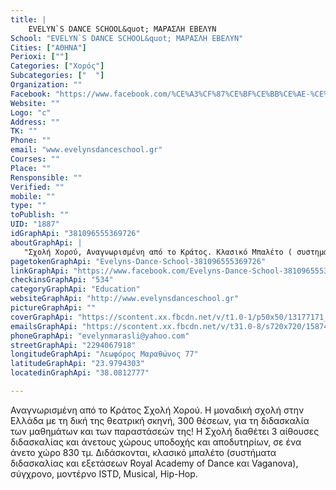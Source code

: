```yaml
---
title: |
    EVELYN`S DANCE SCHOOL&quot; ΜΑΡΑΣΛΗ ΕΒΕΛΥΝ
School: "EVELYN`S DANCE SCHOOL&quot; ΜΑΡΑΣΛΗ ΕΒΕΛΥΝ"
Cities: ["ΑΘΗΝΑ"]
Perioxi: [""]
Categories: ["Χορός"]
Subcategories: ["  "]
Organization: ""
Facebook: "https://www.facebook.com/%CE%A3%CF%87%CE%BF%CE%BB%CE%AE-%CE%A7%CE%BF%CF%81%CE%BF%CF%8D-%CE%A3%CF%8D%CE%BB%CE%B9%CE%B1-%CE%96%CE%B1%CF%87%CE%B1%CF%81%CE%BF%CF%80%CE%BF%CF%8D%CE%BB%CE%BF%CF%85-108530689280543/?fref=ts"
Website: ""
Logo: "c"
Address: ""
TK: ""
Phone: ""
email: "www.evelynsdanceschool.gr"
Courses: ""
Place: ""
Rensponsible: ""
Verified: ""
mobile: ""
type: ""
toPublish: ""
UID: "1887"
idGraphApi: "381096555369726"
aboutGraphApi: | 
   "Σχολή Χορού, Αναγνωρισμένη από το Κράτος. Κλασικό Μπαλέτο ( συστηματα RAD και VAGANOVA ) Σύγχρονο, Modern ISTD, Musical, Hip-hop, Zumba/Fitness, Pilates"
pagetokenGraphApi: "Evelyns-Dance-School-381096555369726"
linkGraphApi: "https://www.facebook.com/Evelyns-Dance-School-381096555369726/"
checkinsGraphApi: "534"
categoryGraphApi: "Education"
websiteGraphApi: "http://www.evelynsdanceschool.gr"
pictureGraphApi: ""
coverGraphApi: "https://scontent.xx.fbcdn.net/v/t1.0-1/p50x50/13177171_860046567474720_8439861588420862851_n.jpg?oh=303775f80df89ea8f21a696320348af5&amp;oe=5B49FE25"
emailsGraphApi: "https://scontent.xx.fbcdn.net/v/t31.0-8/s720x720/15874873_1032240736921968_3935368913536955159_o.jpg?oh=9578c763a0cb408c98b90e3cd6a695fb&amp;oe=5B3196FC"
phoneGraphApi: "evelynmarasli@yahoo.com"
streetGraphApi: "2294067918"
longitudeGraphApi: "Λεωφόρος Μαραθώνος 77"
latitudeGraphApi: "23.9794303"
locatedinGraphApi: "38.0812777"

---
```


Αναγνωρισμένη από το Κράτος Σχολή Χορού. Η μοναδική σχολή στην Ελλάδα με τη δική της θεατρική σκηνή, 300 θέσεων, για τη διδασκαλία των μαθημάτων και των παραστάσεών της! Η Σχολή διαθέτει 3 αίθουσες διδασκαλίας και άνετους χώρους υποδοχής και αποδυτηρίων, σε ένα άνετο χώρο 830 τμ. Διδάσκονται, κλασικό μπαλέτο (συστήματα διδασκαλίας και εξετάσεων Royal Academy of Dance και Vaganova), σύγχρονο, μοντέρνο ISTD, Musical, Hip-Hop.

